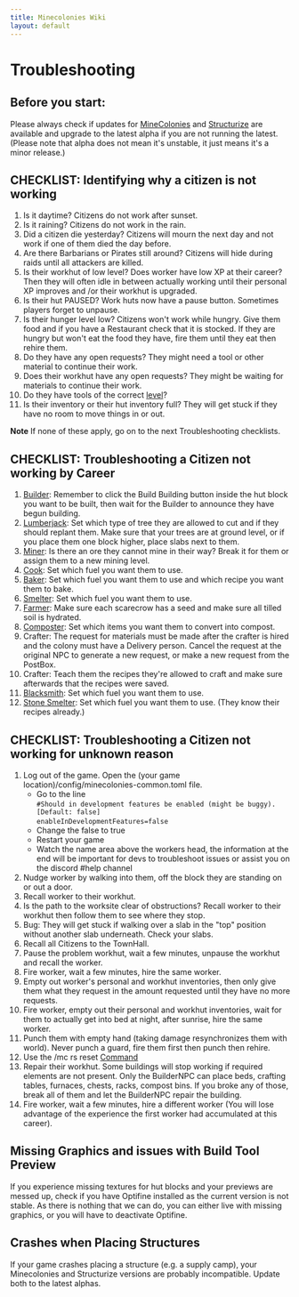 ```yaml
---
title: Minecolonies Wiki
layout: default
---
```



# Troubleshooting

## Before you start:
  Please always check if updates for [MineColonies](https://www.curseforge.com/minecraft/mc-mods/minecolonies/files/all) and [Structurize](https://www.curseforge.com/minecraft/mc-mods/structurize/files/all) are available and upgrade to the latest alpha if you are not running the latest.
  (Please note that alpha does not mean it's unstable, it just means it's a minor release.)
  

## CHECKLIST: Identifying why a citizen is not working

  1. Is it daytime? Citizens do not work after sunset.
  2. Is it raining? Citizens do not work in the rain.
  3. Did a citizen die yesterday? Citizens will mourn the next day and not work if one of them died the day before.
  4. Are there Barbarians or Pirates still around? Citizens will hide during raids until all attackers are killed.
  5. Is their workhut of low level? Does worker have low XP at their career? Then they will often idle in between actually working until their personal XP improves and /or their workhut is upgraded.
  6. Is their hut PAUSED? Work huts now have a pause button. Sometimes players forget to unpause.
  7. Is their hunger level low? Citizens won't work while hungry. Give them food and if you have a Restaurant check that it is stocked. If they are hungry but won't eat the food they have, fire them until they eat then rehire them.
  8. Do they have any open requests? They might need a tool or other material to continue their work.
  9. Does their workhut have any open requests? They might be waiting for materials to continue their work.
  10. Do they have tools of the correct [level](../../source/systems/worker)? 
  11. Is their inventory or their hut inventory full? They will get stuck if they have no room to move things in or out.
  
**Note**  If none of these apply, go on to the next Troubleshooting checklists.  

## CHECKLIST: Troubleshooting a Citizen not working by Career
  1. [Builder](../../source/workers/builder): Remember to click the Build Building button inside the hut block you want to be built, then wait for the Builder to announce they have begun building.
  2. [Lumberjack](../../source/workers/lumberjack): Set which type of tree they are allowed to cut and if they should replant them. Make sure that your trees are at ground level, or if you place them one block higher, place slabs next to them.
  3. [Miner](../../source/workers/miner): Is there an ore they cannot mine in their way? Break it for them or assign them to a new mining level.
  4. [Cook](../../source/workers/cook): Set which fuel you want them to use.
  5. [Baker](../../source/workers/baker): Set which fuel you want them to use and which recipe you want them to bake.
  6. [Smelter](../../source/workers/smelter): Set which fuel you want them to use.
  7. [Farmer](../../source/workers/farmer): Make sure each scarecrow has a seed and make sure all tilled soil is hydrated.
  8. [Composter](../../source/workers/composter): Set which items you want them to convert into compost.
  9. Crafter: The request for materials must be made after the crafter is hired and the colony must have a Delivery person. Cancel the request at the original NPC to generate a new request, or make a new request from the PostBox.
  10. Crafter: Teach them the recipes they're allowed to craft and make sure afterwards that the recipes were saved.
  11. [Blacksmith](../../source/workers/blacksmith): Set which fuel you want them to use.
  12. [Stone Smelter](../../source/workers/stonesmelter): Set which fuel you want them to use. (They know their recipes already.)  

## CHECKLIST: Troubleshooting a Citizen not working for unknown reason
  1. Log out of the game. Open the (your game location)/config/minecolonies-common.toml file.
      * Go to the line<br> 
      `#Should in development features be enabled (might be buggy). [Default: false]`<br>
      `enableInDevelopmentFeatures=false`
      * Change the false to true
      * Restart your game
      * Watch the name area above the workers head, the information at the end will be important for devs to troubleshoot issues or assist you on the discord #help channel
  2. Nudge worker by walking into them, off the block they are standing on or out a door.
  3. Recall worker to their workhut.
  4. Is the path to the worksite clear of obstructions? Recall worker to their workhut then follow them to see where they stop.
  5. Bug: They will get stuck if walking over a slab in the "top" position without another slab underneath. Check your slabs.
  6. Recall all Citizens to the TownHall.
  7. Pause the problem workhut, wait a few minutes, unpause the workhut and recall the worker.
  8. Fire worker, wait a few minutes, hire the same worker.
  9. Empty out worker's personal and workhut inventories, then only give them what they request in the amount requested until they have no more requests.
  10. Fire worker, empty out their personal and workhut inventories, wait for them to actually get into bed at night, after sunrise, hire the same worker.
  11. Punch them with empty hand (taking damage resynchronizes them with world). Never punch a guard, fire them first then punch then rehire.
  12. Use the /mc rs reset [Command](../../source/systems/commands)
  13. Repair their workhut. Some buildings will stop working if required elements are not present. Only the BuilderNPC can place beds, crafting tables, furnaces, chests, racks, compost bins. If you broke any of those, break all of them and let the BuilderNPC repair the building.
  14. Fire worker, wait a few minutes, hire a different worker (You will lose advantage of the experience the first worker had accumulated at this career).

## Missing Graphics and issues with Build Tool Preview
  If you experience missing textures for hut blocks and your previews are messed up, check if you have Optifine installed as the current version is not stable.
  As there is nothing that we can do, you can either live with missing graphics, or you will have to deactivate Optifine.

## Crashes when Placing Structures
  If your game crashes placing a structure (e.g. a supply camp), your Minecolonies and Structurize versions are probably incompatible. Update both to the latest alphas.
